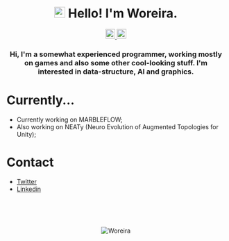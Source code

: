 <h1 align="center"><img src="https://media.giphy.com/media/hvRJCLFzcasrR4ia7z/giphy.gif" width="25px" height="25px"> Hello! I'm Woreira.</h1>
<p align="center">
  <a href="https://www.linkedin.com/in/lucas-moreira-b5118117a/">
    <img alt="Woreira's Linkedin" width="22px" src="https://raw.githubusercontent.com/peterthehan/peterthehan/master/assets/linkedin.svg" />
  </a>
   <a href="https://twitter.com/Woreira">
    <img alt="Woreira's Twitter" width="22px" src="https://raw.githubusercontent.com/peterthehan/peterthehan/master/assets/twitter.svg" />
  </a>
</p>

<h3 align="center">Hi, I'm a somewhat experienced programmer, working mostly on games and also some other cool-looking stuff. I'm interested in data-structure, AI and graphics.<br></h3>

<h1>Currently...</h1>

- Currently working on MARBLEFLOW;<br>
- Also working on NEATy (Neuro Evolution of Augmented Topologies for Unity);<br>

<h1>Contact</h1>

- [Twitter](https://twitter.com/Woreira)<br>
- [Linkedin](https://www.linkedin.com/in/lucas-moreira-b5118117a/)<br>

<br><br><br>
<p align="center">
  <img src="https://github-readme-stats.vercel.app/api?username=Woreira&show_icons=true&theme=gotham&hide=issues,contribs,prs" alt="Woreira"/>
  
 </p>
 <!---
 <img src="https://github-readme-stats.vercel.app/api/top-langs/?username=Woreira&langs_count=3&theme=gotham" />
---> 
